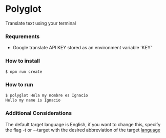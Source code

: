 # Polyglot

Translate text using your terminal

### Requrements 
 * Google translate API KEY stored as an environment variable 'KEY'

### How to install

```sh
$ npm run create
```

### How to run

```sh
$ polyglot Hola my nombre es Ignacio
Hello my name is Ignacio
```

### Additional Considerations

The default target language is English, if you want to change this, specify the flag -t or --target with the desired abbreviation of the target [language](https://cloud.google.com/translate/docs/languages)